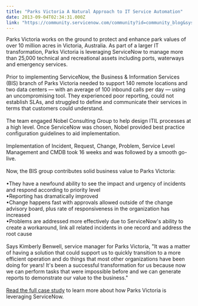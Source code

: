```yaml
---
title: "Parks Victoria A Natural Approach to IT Service Automation"
date: 2013-09-04T02:34:31.000Z
link: "https://community.servicenow.com/community?id=community_blog&sys_id=fdbd6aa9dbd0dbc01dcaf3231f9619ea"
---
```

<p>Parks Victoria works on the ground to protect and enhance park values of over 10 million acres in Victoria, Australia. As part of a larger IT transformation, Parks Victoria is leveraging ServiceNow to manage more than 25,000 technical and recreational assets including ports, waterways and emergency services. <br /><br />Prior to implementing ServiceNow, the Business &amp; Information Services (BIS) branch of Parks Victoria needed to support 140 remote locations and two data centers — with an average of 100 inbound calls per day — using an uncompromising tool. They experienced poor reporting, could not establish SLAs, and struggled to define and communicate their services in terms that customers could understand.<br /><br />The team engaged Nobel Consulting Group to help design ITIL processes at a high level. Once ServiceNow was chosen, Nobel provided best practice configuration guidelines to aid implementation.<br /><br />Implementation of Incident, Request, Change, Problem, Service Level Management and CMDB took 16 weeks and was followed by a smooth go-live. <br /><br />Now, the BIS group contributes solid business value to Parks Victoria:<br /><br />•They have a newfound ability to see the impact and urgency of incidents and respond according to priority level<br />•Reporting has dramatically improved <br />•Change happens fast with approvals allowed outside of the change advisory board, plus rate of responsiveness in the organization has increased<br />•Problems are addressed more effectively due to ServiceNow's ability to create a workaround, link all related incidents in one record and address the root cause<br /><br />Says Kimberly Benwell, service manager for Parks Victoria, "It was a matter of having a solution that could support us to quickly transition to a more efficient operation and do things that most other organizations have been doing for years! It's been a successful transformation for us because now we can perform tasks that were impossible before and we can generate reports to demonstrate our value to the business."<br /><br /><a title="w.servicenow.com/knowledge.do?sysparm_document_key=kb_knowledge,597c045b6fe24d00b90eddef6f3ee406" href="http://www.servicenow.com/knowledge.do?sysparm_document_key=kb_knowledge,597c045b6fe24d00b90eddef6f3ee406">Read the full case study</a> to learn more about how Parks Victoria is leveraging ServiceNow.</p>